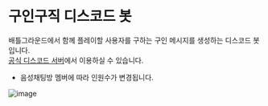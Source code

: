 # 구인구직 디스코드 봇
배틀그라운드에서 함께 플레이할 사용자를 구하는 구인 메시지를 생성하는 디스코드 봇입니다.<br/>
[공식 디스코드 서버](https://discord.gg/pubgkorea)에서 이용하실 수 있습니다.
* 음성채팅방 멤버에 따라 인원수가 변경됩니다.

![image](https://user-images.githubusercontent.com/16767890/209609855-7efdd9da-4c34-48fa-bd17-b15b3eb7a02e.png)
